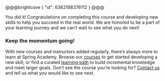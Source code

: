 @@@brightcove
{
"id": 6362188376112
}
@@@

You did it! Congratulations on completing this course and developing new skills to help you succeed in the real world. We are honored to be a part of your learning journey and we can’t wait to see what you do next!

### Keep the momentum going!

With new courses and instructors added regularly, there’s always more to learn at Spring Academy. Browse our [courses](/courses) to get started developing a new skill, or find a curated [learning path](/paths) to build incremental knowledge and meet larger goals. Don’t see the course you’re looking for? [Contact us](/contact) and tell us what you would like to see next.
